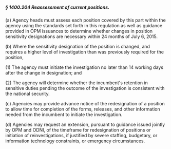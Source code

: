 ##### § 1400.204 Reassessment of current positions. #####

(a) Agency heads must assess each position covered by this part within the agency using the standards set forth in this regulation as well as guidance provided in OPM issuances to determine whether changes in position sensitivity designations are necessary within 24 months of July 6, 2015.

(b) Where the sensitivity designation of the position is changed, and requires a higher level of investigation than was previously required for the position,

(1) The agency must initiate the investigation no later than 14 working days after the change in designation; and

(2) The agency will determine whether the incumbent's retention in sensitive duties pending the outcome of the investigation is consistent with the national security.

(c) Agencies may provide advance notice of the redesignation of a position to allow time for completion of the forms, releases, and other information needed from the incumbent to initiate the investigation.

(d) Agencies may request an extension, pursuant to guidance issued jointly by OPM and ODNI, of the timeframe for redesignation of positions or initiation of reinvestigations, if justified by severe staffing, budgetary, or information technology constraints, or emergency circumstances.